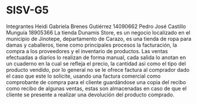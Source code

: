# SISV-G5
Integrantes   Heidi Gabriela Brenes Gutiérrez   14090662 Pedro José Castillo Munguía 18905366   La tienda Dunamis Store, es un negocio localizado en el municipio de Jinotepe, departamento de Carazo, es una tienda de ropa para damas y caballeros, tiene como principales procesos la facturación, la compra a los proveedores y el inventario de productos. Las ventas efectuadas a diarios lo realizan de forma manual, cada salida lo anotan en un cuaderno en la cual se refleja el precio, la cantidad así como el tipo del producto vendido, por lo general no se le ofrece factura al comprador dado el caso que este lo solicite, usando una factura comercial como comprobante de compra para el cliente guardándose una copia del recibo como recibo de algunas ventas, estas son almacenadas en caso de que el cliente se presente a realizar una devolución del producto comprado.
